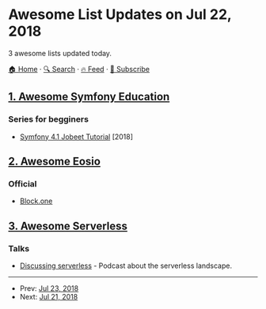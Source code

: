 # Awesome List Updates on Jul 22, 2018

3 awesome lists updated today.

[🏠 Home](/README.md) · [🔍 Search](https://test.trackawesomelist.com/search/) · [🔥 Feed](https://test.trackawesomelist.com/rss.xml) · [📮 Subscribe](https://trackawesomelist.us17.list-manage.com/subscribe?u=d2f0117aa829c83a63ec63c2f&id=36a103854c)



## [1. Awesome Symfony Education](/content/pehapkari/awesome-symfony-education/README.md)

### Series for begginers

*   [Symfony 4.1 Jobeet Tutorial](https://jobeet-tutorial.readthedocs.io/en/latest/) \[2018]

## [2. Awesome Eosio](/content/DanailMinchev/awesome-eosio/README.md)

### Official

*   [Block.one](https://block.one/)

## [3. Awesome Serverless](/content/pmuens/awesome-serverless/README.md)

### Talks

*   [Discussing serverless](https://soundcloud.com/thenewstackanalysts/discussing-serverless-with-symphoniaio-and-serverless-inc) - Podcast about the serverless landscape.

---

- Prev: [Jul 23, 2018](/content/2018/07/23/README.md)
- Next: [Jul 21, 2018](/content/2018/07/21/README.md)